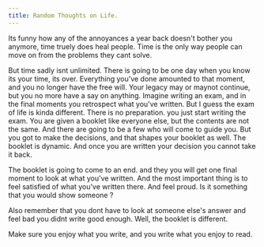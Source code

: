 ```yaml
---
title: Random Thoughts on Life.
---
```


Its funny how any of the annoyances a year back doesn't bother you anymore, time truely does heal people. Time is the only way people can move on from the problems 
they cant solve.

But time sadly isnt unlimited. There is going to be one day when you know its your time, its over. Everything you've done amounted to that moment,
and you no longer have the free will. Your legacy may or maynot continue, but you no more have a say on anything. Imagine writing an exam, and in the final moments
you retrospect what you've written. But I guess the exam of life is kinda different. There is no preparation. you just start writing the exam.
You are given a booklet like everyone else, but the contents are not the same. And there are going to be a few who will come to guide you.
But you got to make the decisions, and that shapes your booklet as well. The booklet is dynamic. And once you are written your decision you cannot take it back.

The booklet is going to come to an end. and they you will get one final moment to look at what you've written. And the most important thing is
to feel satisfied of what you've written there. And feel proud. Is it something that you would show someone ?

Also remember that you dont have to look at someone else's answer and feel bad you didnt write good enough. Well, the booklet is different.

Make sure you enjoy what you write, and you write what you enjoy to read.
